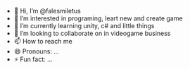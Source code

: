 - 👋 Hi, I’m @falesmiletus
- 👀 I’m interested in programing, leart new and create game 
- 🌱 I’m currently learning unity, c# and little things
- 💞️ I’m looking to collaborate on in videogame business
- 📫 How to reach me 
- 😄 Pronouns: ...
- ⚡ Fun fact: ...

<!---
falesmiletus/falesmiletus is a ✨ special ✨ repository because its `README.md` (this file) appears on your GitHub profile.
You can click the Preview link to take a look at your changes.
--->
